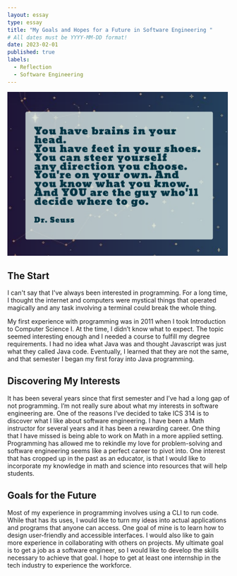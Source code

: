 ```yaml
---
layout: essay
type: essay
title: "My Goals and Hopes for a Future in Software Engineering "
# All dates must be YYYY-MM-DD format!
date: 2023-02-01
published: true
labels:
  - Reflection
  - Software Engineering
---
```


<!--Third, create a technical essay (approximately 3-4 paragraphs) that discusses your interests in software engineering and what kinds of skills and experiences you hope to develop in future.-->



<img width="500px" class="rounded float-start pe-4" src="../essays/img/essay03/drseuss.png">


## The Start
I can't say that I've always been interested in programming. For a long time, I thought the internet and computers were mystical things that operated magically and any task involving a terminal could break the whole thing. 

My first experience with programming was in 2011 when I took Introduction to Computer Science I. At the time, I didn’t know what to expect. The topic seemed interesting enough and I needed a course to fulfill my degree requirements. I had no idea what Java was and thought Javascript was just what they called Java code. Eventually, I learned that they are not the same, and that semester I began my first foray into Java programming.


## Discovering My Interests
It has been several years since that first semester and I’ve had a long gap of not programming. I’m not really sure about what my interests in software engineering are. One of the reasons I’ve decided to take ICS 314 is to discover what I like about software engineering. I have been a Math instructor for several years and it has been a rewarding career. One thing that I have missed is being able to work on Math in a more applied setting. Programming has allowed me to rekindle my love for problem-solving and software engineering seems like a perfect career to pivot into. One interest that has cropped up in the past as an educator, is that I would like to incorporate my knowledge in math and science into resources that will help students.


## Goals for the Future
Most of my experience in programming involves using a CLI to run code. While that has its uses, I would like to turn my ideas into actual applications and programs that anyone can access. One goal of mine is to learn how to design user-friendly and accessible interfaces. I would also like to gain more experience in collaborating with others on projects. My ultimate goal is to get a job as a software engineer, so I would like to develop the skills necessary to achieve that goal. I hope to get at least one internship in the tech industry to experience the workforce.

